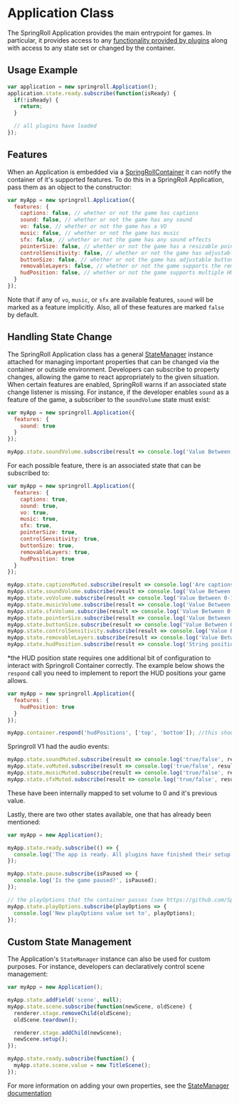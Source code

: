 # Application Class
The SpringRoll Application provides the main entrypoint for games. In particular, it provides access to any
[functionality provided by plugins](./plugins) along with access to any state set or changed by the container.

## Usage Example
```javascript
var application = new springroll.Application();
application.state.ready.subscribe(function(isReady) {
  if(!isReady) {
    return;
  }

  // all plugins have loaded
});
```

## Features
When an Application is embedded via a [SpringRollContainer](https://github.com/SpringRoll/SpringRollContainer) it can
notify the container of it's supported features. To do this in a SpringRoll Application, pass them as an object to the
constructor:

```javascript
var myApp = new springroll.Application({
  features: {
    captions: false, // whether or not the game has captions
    sound: false, // whether or not the game has any sound
    vo: false, // whether or not the game has a VO
    music: false, // whether or not the game has music
    sfx: false, // whether or not the game has any sound effects
    pointerSize: false, // whether or not the game has a resizable pointer
    controlSensitivity: false, // whether or not the game has adjustable control sensitivity
    buttonSize: false, // whether or not the game has adjustable button sizes
    removableLayers: false, // whether or not the game supports the removal of distracting game layers
    hudPosition: false, // whether or not the game supports multiple HUD positions
  }
});
```

Note that if any of `vo`, `music`, or `sfx` are available features, `sound` will be marked as a feature implicitly.
Also, all of these features are marked `false` by default.

## Handling State Change
The SpringRoll Application class has a general [StateManager](./state) instance attached for managing important
properties that can be changed via the container or outside environment.
Developers can subscribe to property changes, allowing the game to react appropriately to the given situation.
When certain features are enabled, SpringRoll warns if an associated state change listener is missing. For instance,
if the developer enables `sound` as a feature of the game, a subscriber to the `soundVolume` state must exist:

```javascript
var myApp = new springroll.Application({
  features: {
    sound: true
  }
});

myApp.state.soundVolume.subscribe(result => console.log('Value Between 0-1 for volume', result));
```

For each possible feature, there is an associated state that can be subscribed to:

```javascript
var myApp = new springroll.Application({
  features: {
    captions: true,
    sound: true,
    vo: true,
    music: true,
    sfx: true,
    pointerSize: true,
    controlSensitivity: true,
    buttonSize: true,
    removableLayers: true,
    hudPosition: true
  }
});

myApp.state.captionsMuted.subscribe(result => console.log('Are captions muted?', result));
myApp.state.soundVolume.subscribe(result => console.log('Value Between 0-1', result));
myApp.state.voVolume.subscribe(result => console.log('Value Between 0-1', result));
myApp.state.musicVolume.subscribe(result => console.log('Value Between 0-1', result));
myApp.state.sfxVolume.subscribe(result => console.log('Value Between 0-1', result));
myApp.state.pointerSize.subscribe(result => console.log('Value Between 0-1', result));
myApp.state.buttonSize.subscribe(result => console.log('Value Between 0-1', result));
myApp.state.controlSensitivity.subscribe(result => console.log('Value Between 0-1', result));
myApp.state.removableLayers.subscribe(result => console.log('Value Between 0-1', result));
myApp.state.hudPosition.subscribe(result => console.log('String position of the HUD', result));*
```

*the HUD position state requires one additional bit of configuration to interact with Springroll Container correctly. The example below shows the `respond` call you need to implement to report the HUD positions your game allows.

```javascript
var myApp = new springroll.Application({
  features: {
    hudPosition: true
  }
});

myApp.container.respond('hudPositions', ['top', 'bottom']); //this should be an array of strings(representing the positions the game supports)
```


Springroll V1 had the audio events:
```javascript
myApp.state.soundMuted.subscribe(result => console.log('true/false', result));
myApp.state.voMuted.subscribe(result => console.log('true/false', result));
myApp.state.musicMuted.subscribe(result => console.log('true/false', result));
myApp.state.sfxMuted.subscribe(result => console.log('true/false', result));
```
These have been internally mapped to set volume to 0 and it's previous value.

Lastly, there are two other states available, one that has already been mentioned:

```javascript
var myApp = new Application();

myApp.state.ready.subscribe(() => {
  console.log('The app is ready. All plugins have finished their setup and preload calls');
});

myApp.state.pause.subscribe(isPaused => {
  console.log('Is the game paused?', isPaused);
});

// the playOptions that the container passes (see https://github.com/SpringRoll/SpringRollContainer#play-options)
myApp.state.playOptions.subscribe(playOptions => {
  console.log('New playOptions value set to', playOptions);
});
```

## Custom State Management
The Application's `StateManager` instance can also be used for custom purposes.
For instance, developers can declaratively control scene management:

```javascript
var myApp = new Application();

myApp.state.addField('scene', null);
myApp.state.scene.subscribe(function(newScene, oldScene) {
  renderer.stage.removeChild(oldScene);
  oldScene.teardown();

  renderer.stage.addChild(newScene);
  newScene.setup();
});

myApp.state.ready.subscribe(function() {
  myApp.state.scene.value = new TitleScene();
});
```

For more information on adding your own properties, see the [StateManager documentation](./state)


